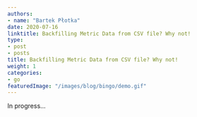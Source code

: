 ```yaml
---
authors:
- name: "Bartek Płotka"
date: 2020-07-16
linktitle: Backfilling Metric Data from CSV file? Why not! 
type:
- post 
- posts
title: Backfilling Metric Data from CSV file? Why not!
weight: 1
categories:
- go
featuredImage: "/images/blog/bingo/demo.gif"
---
```


In progress...